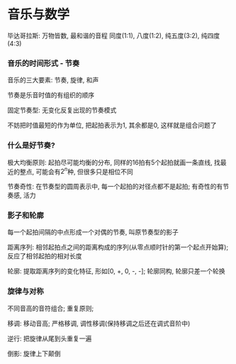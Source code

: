 # 音乐与数学

毕达哥拉斯: 万物皆数, 最和谐的音程 同度(1:1), 八度(1:2), 纯五度(3:2), 纯四度(4:3)

### 音乐的时间形式 - 节奏

音乐的三大要素: 节奏, 旋律, 和声

节奏是乐音时值的有组织的顺序

固定节奏型: 无变化反复出现的节奏模式

不妨把时值最短的作为单位,  把起拍表示为1, 其余都是0, 这样就是组合问题了

### 什么是好节奏?

极大均衡原则: 起拍尽可能均衡的分布, 同样的16拍有5个起拍就画一条直线, 找最近的整点, 可能会有$2^{n}$种, 但很多只是相位不同

节奏奇性: 在节奏型的圆周表示中, 每一个起拍的对径点都不是起拍; 有奇性的有节奏感, 活力

### 影子和轮廓

每一个起拍间隔的中点形成一个对偶的节奏, 叫原节奏型的影子

距离序列: 相邻起拍点之间的距离构成的序列(从零点顺时针的第一个起点开始算); 反应了相邻起拍的相对长度

轮廓: 提取距离序列的变化特征, 形如[0, +, 0, -, -]; 轮廓同构, 轮廓只差一个轮换

### 旋律与对称

不同音高的音符组合; 重复原则;

移调: 移动音高; 严格移调, 调性移调(保持移调之后还在调式音阶中)

逆行: 把旋律从尾到头重复一遍

倒影: 旋律上下颠倒
